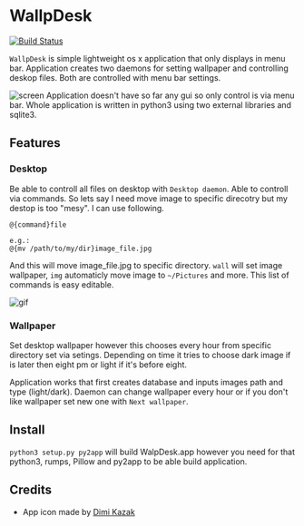 # WallpDesk
[![Build Status](https://travis-ci.org/L3rchal/WallpDesk.svg?branch=master)](https://travis-ci.org/L3rchal/WallpDesk)

`WallpDesk` is simple lightweight os x application that only displays in menu bar. Application creates two daemons for setting wallpaper and controlling deskop files. Both are controlled with menu bar settings.

![screen](http://imgur.com/qnePBk0.png)
Application doesn't have so far any gui so only control is via menu bar. Whole application is written in python3 using two external libraries and sqlite3.

## Features

### Desktop
Be able to controll all files on desktop with `Desktop daemon`. Able to controll via commands. So lets say I need move image to specific direcotry but my destop is too "mesy". I can use following.
```
@{command}file

e.g.:
@{mv /path/to/my/dir}image_file.jpg
```
And this will move image_file.jpg to specific directory. `wall` will set image wallpaper, `img` automaticly move image to `~/Pictures` and more. This list of commands is easy editable.

![gif](https://thumbs.gfycat.com/LastingZigzagAlligator-size_restricted.gif)

### Wallpaper
Set desktop wallpaper however this chooses every hour from specific directory set via setings. Depending on time it tries to choose dark image if is later then eight pm or light if it's before eight.

Application works that first creates database and inputs images path and type (light/dark). Daemon can change wallpaper every hour or if you don't like wallpaper set new one with `Next wallpaper`.

## Install

`python3 setup.py py2app` will build WalpDesk.app however you need for that python3, rumps, Pillow and py2app to be able build application. 


## Credits
- App icon made by [Dimi Kazak](https://www.flaticon.com/authors/dimi-kazak)
